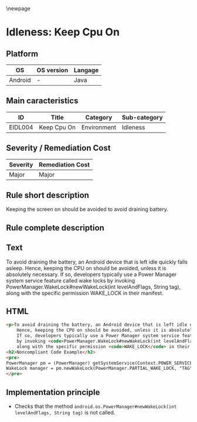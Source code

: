 \newpage

# Idleness: Keep Cpu On

## Platform

|   OS     | OS version |  Langage  |
|----------|------------|-----------|
| Android  |     -      |  Java     |

## Main caracteristics

|   ID     | Title        | Category    | Sub-category   |
|----------|--------------|-------------|----------------|
| EIDL004  | Keep Cpu On  | Environment | Idleness       |

## Severity / Remediation Cost

| Severity | Remediation Cost |
|----------|------------------|
| Major    | Major            |

## Rule short description

Keeping the screen on should be avoided to avoid draining battery.

## Rule complete description

## Text

To avoid draining the battery, an Android device that is left idle quickly falls asleep.
Hence, keeping the CPU on should be avoided, unless it is absolutely necessary. If so,
developers typically use a Power Manager system service feature called wake locks by invoking
PowerManager.WakeLock#newWakeLock(int levelAndFlags, String tag), along with the specific
permission WAKE_LOCK in their manifest.

## HTML

```html
<p>To avoid draining the battery, an Android device that is left idle quickly falls asleep.
    Hence, keeping the CPU on should be avoided, unless it is absolutely necessary.</br>
    If so, developers typically use a Power Manager system service feature called wake locks
    by invoking <code>PowerManager.WakeLock#newWakeLock(int levelAndFlags, String tag)</code>,
    along with the specific permission <code>WAKE_LOCK</code> in their manifest.</p>
<h2>Noncompliant Code Example</h2>
<pre>
PowerManager pm = (PowerManager) getSystemService(Context.POWER_SERVICE);
WakeLock manager = pm.newWakeLock(PowerManager.PARTIAL_WAKE_LOCK, "TAG");
</pre>
```

## Implementation principle

- Checks that the method `android.os.PowerManager#newWakeLock(int levelAndFlags, String tag)` is not called.
